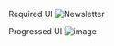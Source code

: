 Required UI 
![Newsletter](https://user-images.githubusercontent.com/70798495/191974917-c2ea73ad-5f19-4ce9-91dd-18eeaf757a24.png)

Progressed UI 
![image](https://i.imgur.com/0UjRDI9.png)

